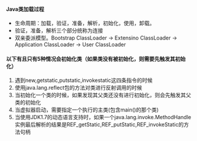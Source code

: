 #### Java类加载过程

* 生命周期：加载，验证，准备，解析，初始化，使用，卸载。
*  验证，准备，解析三个部分统称为连接
* 双亲委派模型。Bootstrap ClassLoader -> Extensino ClassLoader -> Application ClassLoader -> User ClassLoader

#### 以下有且只有5种情况会初始化类（如果类没有被初始化，则需要先触发其初始化）
1. 遇到new,getstatic,putstatic,invokestatic这四条指令的时候
2. 使用java.lang.reflect包的方法对类进行反射调用的时候
3. 当初始化一个类的时候，如果发现其父类还没有进行初始化，则会先触发其父类的初始化
4. 当虚拟器启动，需要指定一个执行的主类(包含main()的那个类)
5. 当使用JDK1.7的动态语言支持时，如果一个java.lang.invoke.MethodHandle实例最后解析的结果是REF_getStatic,REF_putStatic,REF_invokeStatic的方法句柄
